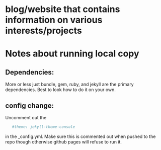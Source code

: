# blog/website that contains information on various interests/projects

# Notes about running local copy
## Dependencies:
 More or less just bundle, gem, ruby, and jekyll are the primary dependencies. Best to look how to do it on your own.
## config change:
 Uncomment out the
 ```bash
	#theme: jekyll-theme-console
 ``` 
in the _config.yml. Make sure this is commented out when pushed to the repo though otherwise github pages will refuse to run it.
 
